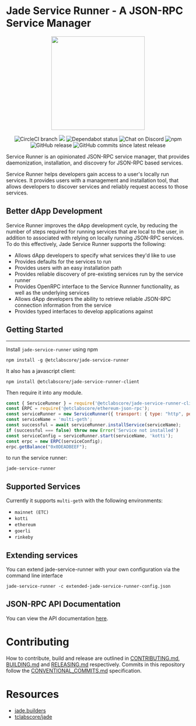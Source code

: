 # Jade Service Runner - A JSON-RPC Service Manager

<p align="center">
<img height="256" width="256" src="https://github.com/etclabscore/jade-media-assets/raw/master/jade-logo-light/jade-logo-light%20(PNG)/256x256.png" />
</p>

<center>
  <span>
    <img alt="CircleCI branch" src="https://img.shields.io/circleci/project/github/etclabscore/jade-service-runner/master.svg">
    <img src="https://codecov.io/gh/etclabscore/jade-service-runner/branch/master/graph/badge.svg" />
    <img alt="Dependabot status" src="https://api.dependabot.com/badges/status?host=github&repo=etclabscore/jade-service-runner" />
    <img alt="Chat on Discord" src="https://img.shields.io/badge/chat-on%20discord-7289da.svg" />
    <img alt="npm" src="https://img.shields.io/npm/dt/@etclabscore/jade-service-runner.svg" />
    <img alt="GitHub release" src="https://img.shields.io/github/release/etclabscore/jade-service-runner.svg" />
    <img alt="GitHub commits since latest release" src="https://img.shields.io/github/commits-since/etclabscore/jade-service-runner/latest.svg" />
  </span>
</center>

Service Runner is an opinionated JSON-RPC service manager, that provides daemonization, installation, and discovery for JSON-RPC based services.

Service Runner helps developers gain access to a user's locally run services. It provides users with a management and installation tool, that allows developers to discover  services and reliably request access to those services.

## Better dApp Development
Service Runner improves the dApp development cycle, by reducing the number of steps required for running services that are local to the user, in addition to  associated with relying on locally running JSON-RPC services. To do this effectively, Jade Service Runner supports the following:
  - Allows dApp developers to specify what services they'd like to use
  - Provides defaults for the services to run
  - Provides users with an easy installation path
  - Provides reliable discovery of pre-existing services run by the service runner
  - Provides OpenRPC interface to the Service Runnner functionality, as well as the underlying services
  - Allows dApp developers the ability to retrieve reliable JSON-RPC connection information from the service
  - Provides typed interfaces to develop applications against

## Getting Started
---------------

Install `jade-service-runner` using npm

```shell
npm install -g @etclabscore/jade-service-runner
```

It also has a javascript client:
```
npm install @etclabscore/jade-service-runner-client
```

Then require it into any module.

```js
const { ServiceRunner } = require('@etclabscore/jade-service-runner-client');
const ERPC = require('@etclabscore/ethereum-json-rpc');
const serviceRunner = new ServiceRunner({ transport: { type: "http", port: 8002, host: "localhost" } });
const serviceName = 'multi-geth';
const successful = await serviceRunner.installService(serviceName);
if (successful === false) throw new Error('Service not installed')
const serviceConfig = serviceRunner.start(serviceName, 'kotti');
const erpc = new ERPC(serviceConfig);
erpc.getBalance("0x0DEADBEEF");
```

to run the service runner:

```shell
jade-service-runner
```

## Supported Services

Currently it supports `multi-geth` with the following environments:

- `mainnet (ETC)`
- `kotti`
- `ethereum`
- `goerli`
- `rinkeby`

## Extending services
You can extend jade-service-runner with your own configuration via the command line interface

```
jade-service-runner -c extended-jade-service-runner-config.json
```

## JSON-RPC API Documentation

You can view the API documentation [here](https://playground.open-rpc.org/?uiSchema[appBar][ui:title]=Jade%20Service%20Runner&uiSchema[appBar][ui:logoUrl]=https://github.com/etclabscore/jade-media-assets/raw/master/jade-logo-light/jade-logo-light%20(PNG)/48x48.png&uiSchema[appBar][ui:splitView]=false&uiSchema[appBar][ui:input]=false&uiSchema[methods][ui:title]=&schemaUrl=https://raw.githubusercontent.com/etclabscore/jade-service-runner/master/openrpc.json).


# Contributing

How to contribute, build and release are outlined in [CONTRIBUTING.md](CONTRIBUTING.md), [BUILDING.md](BUILDING.md) and [RELEASING.md](RELEASING.md) respectively. Commits in this repository follow the [CONVENTIONAL_COMMITS.md](CONVENTIONAL_COMMITS.md) specification.

# Resources
- [jade.builders](https://jade.builders/)
- [tclabscore/jade](ehttps://github.com/etclabscore/jade)
